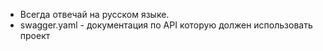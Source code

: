 - Всегда отвечай на русском языке.
- swagger.yaml - документация по API которую должен использовать проект
